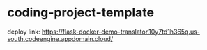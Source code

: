 # coding-project-template

deploy link: https://flask-docker-demo-translator.10y7td1h365q.us-south.codeengine.appdomain.cloud/
